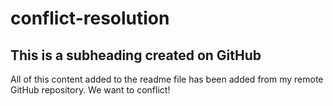 # conflict-resolution

## This is a subheading created on GitHub

All of this content added to the readme file has been added from my remote GitHub repository. We want to conflict!
